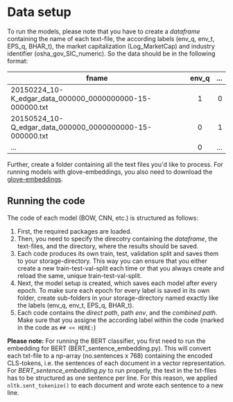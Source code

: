# Data setup

To run the models, please note that you have to create a *dataframe* containing the name of each text-file, the according labels (env_q, env_t, EPS_q, BHAR_t), the market capitalization (Log_MarketCap) and industry identifier (osha_gov_SIC_numeric). So the data should be in the following format:

| fname                                                         | env_q         | ...   |
| ------------------------------------------------------------- |:-------------:| -----:|
| 20150224_10-K_edgar_data_000000_0000000000-15-000000.txt      | 1             | 0     |
| 20150524_10-Q_edgar_data_000000_0000000000-15-000000.txt      | 0             | 1     |
| ...                                                           | 0             | ...   |

Further, create a folder containing all the text files you'd like to process. For running models with glove-embeddings, you also need to download the [glove-embeddings](https://nlp.stanford.edu/projects/glove/). 

## Running the code

The code of each model (BOW, CNN, etc.) is structured as follows:

1. First, the required packages are loaded.
2. Then, you need to specify the direcotry containing the *dataframe*, the text-files, and the directory, where the results should be saved.
3. Each code produces its own train, test, validation split and saves them to your storage-directory. This way you can ensure that you either create a new train-test-val-split each time or that you always create and reload the same, unique train-test-val-split.
4. Next, the model setup is created, which saves each model after every epoch. To make sure each epoch for every label is saved in its own folder, create sub-folders in your storage-directory named exactly like the labels (env_q, env_t, EPS_q, BHAR_t).
5. Each code contains the *direct path*, path *env*, and the *combined path*. Make sure that you assigne the according label within the code (marked in the code as ```## << HERE:```)

**Please note:** For running the BERT classifier, you first need to run the embedding for BERT (BERT_sentence_embedding.py). This will convert each txt-file to a np-array (no.sentences x 768) containing the encoded CLS-tokens, i.e. the sentences of each document in a vector representation. For *BERT_sentence_embedding.py* to run properly, the text in the txt-files has to be structured as one sentence per line. For this reason, we applied ```nltk.sent_tokenize()``` to each document and wrote each sentence to a new line.
